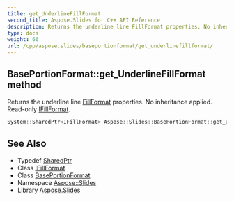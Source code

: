 ```yaml
---
title: get_UnderlineFillFormat
second_title: Aspose.Slides for C++ API Reference
description: Returns the underline line FillFormat properties. No inheritance applied. Read-only IFillFormat.
type: docs
weight: 66
url: /cpp/aspose.slides/baseportionformat/get_underlinefillformat/
---
```

## BasePortionFormat::get_UnderlineFillFormat method


Returns the underline line [FillFormat](../../fillformat/) properties. No inheritance applied. Read-only [IFillFormat](../../ifillformat/).

```cpp
System::SharedPtr<IFillFormat> Aspose::Slides::BasePortionFormat::get_UnderlineFillFormat() override
```

## See Also

* Typedef [SharedPtr](../../../system/sharedptr/)
* Class [IFillFormat](../../ifillformat/)
* Class [BasePortionFormat](../)
* Namespace [Aspose::Slides](../../)
* Library [Aspose.Slides](../../../)
